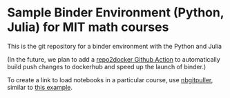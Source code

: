 # Sample Binder Environment (Python, Julia) for MIT math courses

This is the git repository for a binder environment with the Python and Julia

(In the future, we plan to add a [repo2docker Github Action](https://github.com/jupyterhub/repo2docker-action) to automatically build push changes to dockerhub and speed up the launch of binder.)

To create a link to load notebooks in a particular course, use [nbgitpuller](https://github.com/jupyterhub/nbgitpuller), similar to [this example](https://github.com/gvarnavi/binder-env_py-3.8_jl-1.6_wl-12.2).
